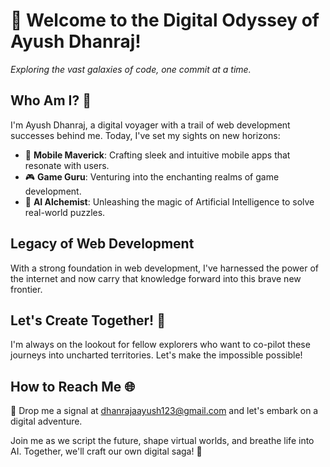# 🚀 Welcome to the Digital Odyssey of Ayush Dhanraj!

_Exploring the vast galaxies of code, one commit at a time._

## Who Am I? 🌟

I'm Ayush Dhanraj, a digital voyager with a trail of web development successes behind me. Today, I've set my sights on new horizons:

- 📱 **Mobile Maverick**: Crafting sleek and intuitive mobile apps that resonate with users.
- 🎮 **Game Guru**: Venturing into the enchanting realms of game development.
- 🤖 **AI Alchemist**: Unleashing the magic of Artificial Intelligence to solve real-world puzzles.

## Legacy of Web Development

With a strong foundation in web development, I've harnessed the power of the internet and now carry that knowledge forward into this brave new frontier.

## Let's Create Together! 🌌

I'm always on the lookout for fellow explorers who want to co-pilot these journeys into uncharted territories. Let's make the impossible possible!

## How to Reach Me 🌐

📧 Drop me a signal at dhanrajaayush123@gmail.com and let's embark on a digital adventure.

Join me as we script the future, shape virtual worlds, and breathe life into AI. Together, we'll craft our own digital saga! 🚁


<!---
Ayush-2001-Dhanraj/Ayush-2001-Dhanraj is a ✨ special ✨ repository because its `README.md` (this file) appears on your GitHub profile.
You can click the Preview link to take a look at your changes.
--->
